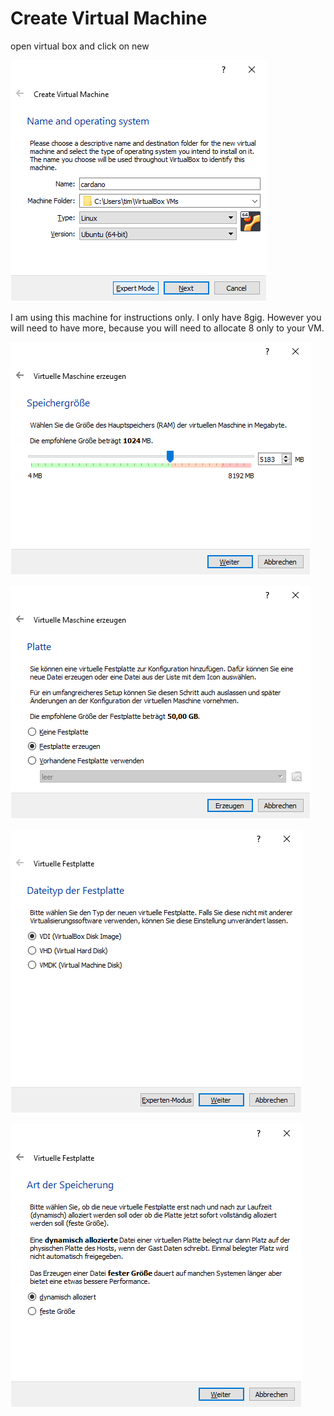 # Create Virtual Machine

open virtual box and click on new

![](../../.gitbook/assets/image%20%2860%29.png)

I am using this machine for instructions only. I only have 8gig. However you will need to have more, because you will need to allocate 8 only to your VM.

![](../../.gitbook/assets/image%20%2847%29.png)

![](../../.gitbook/assets/image%20%2848%29.png)

![](../../.gitbook/assets/image%20%2839%29.png)

![](../../.gitbook/assets/image%20%2872%29.png)

